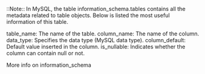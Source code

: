 
::Note::
In MySQL, the table information_schema.tables contains all the metadata related to table objects. Below is listed the most useful information of this table.

table_name: The name of the table.
column_name: The name of the column.
data_type: Specifies the data type (MySQL data type).
column_default: Default value inserted in the column.
is_nullable: Indicates whether the column can contain null or not.



More info on information_schema